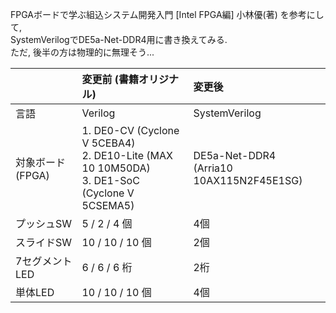FPGAボードで学ぶ組込システム開発入門 [Intel FPGA編] 小林優(著) を参考にして, <br>
SystemVerilogでDE5a-Net-DDR4用に書き換えてみる. <br>
ただ, 後半の方は物理的に無理そう... <br>




|           |変更前 (書籍オリジナル)|変更後                |
|:----------|:----------------------|:---------------------|
|言語       |Verilog                |SystemVerilog         |
|対象ボード (FPGA) |1. DE0-CV (Cyclone V 5CEBA4) <br> 2. DE10-Lite (MAX 10 10M50DA) <br> 3. DE1-SoC (Cyclone V 5CSEMA5)|DE5a-Net-DDR4 <br> (Arria10 10AX115N2F45E1SG)|
|プッシュSW |5 / 2 / 4 個           |4個                   |
|スライドSW |10 / 10 / 10 個        |2個                   |
|7セグメントLED |6 / 6 / 6 桁       |2桁                   |
|単体LED    |10 / 10 / 10 個        |4個                   |




